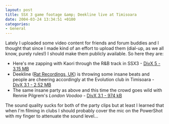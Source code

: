 ```yaml
---
layout: post
title: SSX 3 game footage &amp; Deekline live at Timisoara
date: 2004-03-24 13:34:51 +0100
categories:
- General
---
```

Lately I uploaded some video content for friends and forum buddies and I thought that since I made kind of an effort to upload them (dial-up, as we all know, purely rules!) I should make them publicly available. So here they are:

<ul>
<li>Here's me zapping with Kaori through the R&amp;B track in SSX3 - <a href="http://www.rusiczki.net/blog/blogstuff/ssx3.avi">DivX 5 - 3.15 MB</a></li>
<li>Deekline (<a href="http://www.ratrecords.info/">Rat Recordings, UK</a>) is throwing some insane beats and people are cheering accordingly at the Evolution club in Timisoara - <a href="http://www.rusiczki.net/blog/blogstuff/deekline-1.avi">DivX 3.1 - 2.52 MB</a></li>
<li>The same insane party as above and this time the crowd goes wild with Rennie Pilgrem's <i>London Voodoo</i> - <a href="http://www.rusiczki.net/blog/blogstuff/deekline-2.avi">DivX 3.1 - 974 kB</a></li>
</ul>
The sound quality sucks for both of the party clips but at least I learned that when I'm filming in clubs I should probably cover the mic on the PowerShot with my finger to attenuate the sound level...
